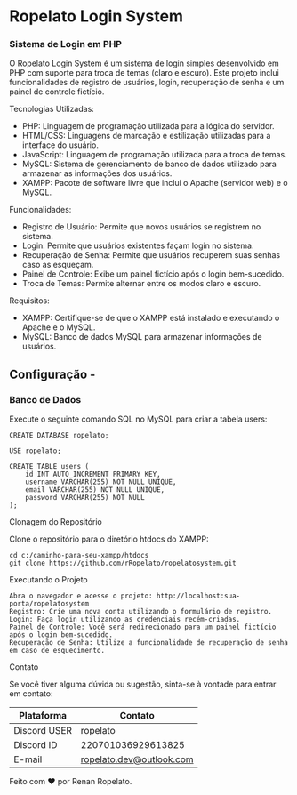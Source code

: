 # Ropelato Login System
### Sistema de Login em PHP

O Ropelato Login System é um sistema de login simples desenvolvido em PHP com suporte para troca de temas (claro e escuro). Este projeto inclui funcionalidades de registro de usuários, login, recuperação de senha e um painel de controle fictício.

Tecnologias Utilizadas:

  - PHP: Linguagem de programação utilizada para a lógica do servidor.
  - HTML/CSS: Linguagens de marcação e estilização utilizadas para a interface do usuário.
  - JavaScript: Linguagem de programação utilizada para a troca de temas.
  - MySQL: Sistema de gerenciamento de banco de dados utilizado para armazenar as informações dos usuários.
  - XAMPP: Pacote de software livre que inclui o Apache (servidor web) e o MySQL.

Funcionalidades:

  - Registro de Usuário: Permite que novos usuários se registrem no sistema.
  - Login: Permite que usuários existentes façam login no sistema.
  - Recuperação de Senha: Permite que usuários recuperem suas senhas caso as esqueçam.
  - Painel de Controle: Exibe um painel fictício após o login bem-sucedido.
  - Troca de Temas: Permite alternar entre os modos claro e escuro.

Requisitos:

  - XAMPP: Certifique-se de que o XAMPP está instalado e executando o Apache e o MySQL.
  - MySQL: Banco de dados MySQL para armazenar informações de usuários.

## Configuração -

### Banco de Dados

Execute o seguinte comando SQL no MySQL para criar a tabela users:

```
CREATE DATABASE ropelato;

USE ropelato;

CREATE TABLE users (
    id INT AUTO_INCREMENT PRIMARY KEY,
    username VARCHAR(255) NOT NULL UNIQUE,
    email VARCHAR(255) NOT NULL UNIQUE,
    password VARCHAR(255) NOT NULL
);
```

Clonagem do Repositório

Clone o repositório para o diretório htdocs do XAMPP:

```
cd c:/caminho-para-seu-xampp/htdocs
git clone https://github.com/rRopelato/ropelatosystem.git
```

Executando o Projeto

    Abra o navegador e acesse o projeto: http://localhost:sua-porta/ropelatosystem
    Registro: Crie uma nova conta utilizando o formulário de registro.
    Login: Faça login utilizando as credenciais recém-criadas.
    Painel de Controle: Você será redirecionado para um painel fictício após o login bem-sucedido.
    Recuperação de Senha: Utilize a funcionalidade de recuperação de senha em caso de esquecimento.

Contato

Se você tiver alguma dúvida ou sugestão, sinta-se à vontade para entrar em contato:

| Plataforma | Contato |
| ------ | ------ |
| Discord USER | ropelato  |
| Discord ID| 220701036929613825 |
| E-mail | ropelato.dev@outlook.com |
   

Feito com ❤️ por Renan Ropelato.
